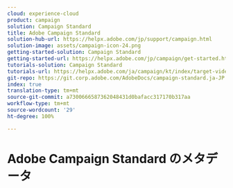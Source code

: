 ```yaml
---
cloud: experience-cloud
product: campaign
solution: Campaign Standard
title: Adobe Campaign Standard
solution-hub-url: https://helpx.adobe.com/jp/support/campaign.html
solution-image: assets/campaign-icon-24.png
getting-started-solution: Campaign Standard
getting-started-url: https://helpx.adobe.com/jp/campaign/get-started.html
tutorials-solution: Campaign Standard
tutorials-url: https://helpx.adobe.com/ja/campaign/kt/index/target-videos.html
git-repo: https://git.corp.adobe.com/AdobeDocs/campaign-standard.ja-JP
index: true
translation-type: tm+mt
source-git-commit: a7300666587362048431d0bafacc317170b317aa
workflow-type: tm+mt
source-wordcount: '29'
ht-degree: 100%

---
```



# Adobe Campaign Standard のメタデータ
